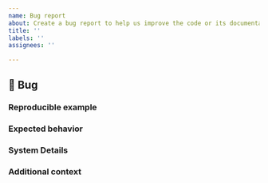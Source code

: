 ```yaml
---
name: Bug report
about: Create a bug report to help us improve the code or its documentation
title: ''
labels: ''
assignees: ''

---
```


## 🐛 Bug

<!-- A clear and concise description of what the bug is. -->

### Reproducible example

<!-- Please provide a minimal, reproducible example illustrating the bug (https://stackoverflow.com/help/minimal-reproducible-example)

You may want to try out your example on the galpy REPL, which always runs the latest version of the code, to make sure that the bug hasn't been resolved yet in the development version: https://www.galpy.org/repl -->

### Expected behavior

<!-- FILL IN -->

### System Details

<!-- Even if you do not think this is necessary, it is useful information for the maintainers.
Please run the following snippet and paste the output below:
import platform; print(platform.platform())
import sys; print("Python", sys.version)
import numpy; print("numpy", numpy.__version__)
import scipy; print("scipy", scipy.__version__)
import matplotlib; print("matplotlib", matplotlib.__version__)
import galpy; print("galpy", galpy.__version__)
import astropy; print("astropy", astropy.__version__)
-->

### Additional context

<!-- Add any other context about the problem here. -->
